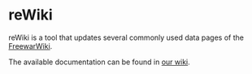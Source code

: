 # reWiki
reWiki is a tool that updates several commonly used data pages of the [FreewarWiki](http://www.fwwiki.de).

The available documentation can be found in [our wiki](https://github.com/ZabuzaW/reWiki/wiki).
